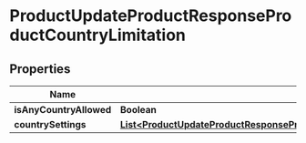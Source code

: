 

# ProductUpdateProductResponseProductCountryLimitation


## Properties

| Name | Type | Description | Notes |
|------------ | ------------- | ------------- | -------------|
|**isAnyCountryAllowed** | **Boolean** |  |  [optional] |
|**countrySettings** | [**List&lt;ProductUpdateProductResponseProductCountryLimitationCountrySettingsInner&gt;**](ProductUpdateProductResponseProductCountryLimitationCountrySettingsInner.md) |  |  [optional] |



